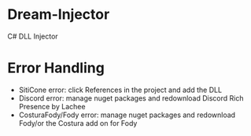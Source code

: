 # Dream-Injector
C# DLL Injector

# Error Handling
* SitiCone error: click References in the project and add the DLL
* Discord error: manage nuget packages and redownload Discord Rich Presence by Lachee
* CosturaFody/Fody error: manage nuget packages and redownload Fody/or the Costura add on for Fody
